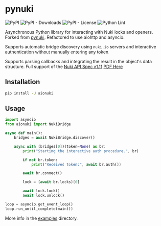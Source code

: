 # pynuki

![PyPI](https://img.shields.io/pypi/v/aionuki)
![PyPI - Downloads](https://img.shields.io/pypi/dm/aionuki)
![PyPI - License](https://img.shields.io/pypi/l/aionuki)
![Python Lint](https://github.com/rgon/aionuki/workflows/Python%20Lint/badge.svg)

Asynchronous Python library for interacting with Nuki locks and openers. Forked from [pynuki](https://github.com/pschmitt/pynuki/). Refactored to use aiohttp and asyncio.

Supports automatic bridge discovery using `nuki.io` servers and interactive authentication without manually entering any token.

Supports parsing callbacks and integrating the result in the object's data structure. Full support of the [Nuki API Spec v1.11](https://developer.nuki.io/t/bridge-http-api/26) [PDF Here](https://developer.nuki.io/uploads/short-url/5tLp76dEJ1RYfkSUKxFTUSeyJNg.pdf)

## Installation

```bash
pip install -U aionuki
```

## Usage

```python
import asyncio
from aionuki import NukiBridge

async def main():
    bridges = await NukiBridge.discover()

    async with (bridges[0])(token=None) as br:
        print("Starting the interactive auth procedure.", br)

        if not br.token:
            print("Received token:", await br.auth())

        await br.connect()

        lock = (await br.locks)[0]

        await lock.lock()
        await lock.unlock()

loop = asyncio.get_event_loop()
loop.run_until_complete(main())
```

More info in the [examples](examples/) directory.